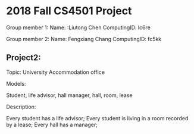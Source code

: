 # 2018 Fall CS4501 Project

Group member 1:
Name: :Liutong Chen
ComputingID: lc6re

Group member 2:
Name: Fengxiang Chang
ComputingID: fc5kk





## Project2:

Topic: University Accommodation office

Models:

Student, life advisor, hall manager, hall, room, lease

Description:

Every student has a life advisor;
Every student is living in a room recorded by a lease;
Every hall has a manager;
